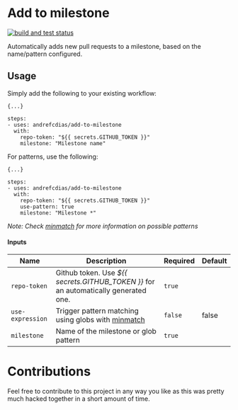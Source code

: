 # Add to milestone

<p>
  <a href="https://github.com/andrefcdias/add-to-milestone/actions/workflows/ci.yml">
    <img alt="build and test status" src="https://github.com/andrefcdias/add-to-milestone/actions/workflows/ci.yml/badge.svg">
  </a>
</p>

Automatically adds new pull requests to a milestone, based on the name/pattern configured.

## Usage

Simply add the following to your existing workflow:

```
{...}

steps:
- uses: andrefcdias/add-to-milestone
  with:
    repo-token: "${{ secrets.GITHUB_TOKEN }}"
    milestone: "Milestone name"
```

For patterns, use the following:

```
{...}

steps:
- uses: andrefcdias/add-to-milestone
  with:
    repo-token: "${{ secrets.GITHUB_TOKEN }}"
    use-pattern: true
    milestone: "Milestone *"
```

_Note: Check [minmatch](https://github.com/isaacs/minimatch) for more information on possible patterns_

#### Inputs

| Name             | Description                                                                               | Required | Default |
| ---------------- | ----------------------------------------------------------------------------------------- | -------- | ------- |
| `repo-token`     | Github token. Use _${{ secrets.GITHUB_TOKEN }}_ for an automatically generated one.       | `true`   |         |
| `use-expression` | Trigger pattern matching using globs with [minmatch](https://github.com/isaacs/minimatch) | `false`  | false   |
| `milestone`      | Name of the milestone or glob pattern                                                     | `true`   |         |

# Contributions

Feel free to contribute to this project in any way you like as this was pretty much hacked together in a short amount of time.

